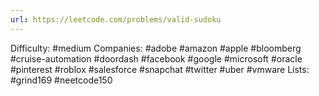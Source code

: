 ```yaml
---
url: https://leetcode.com/problems/valid-sudoku
---
```


Difficulty: #medium
Companies: #adobe #amazon #apple #bloomberg #cruise-automation #doordash #facebook #google #microsoft #oracle #pinterest #roblox #salesforce #snapchat #twitter #uber #vmware
Lists: #grind169 #neetcode150